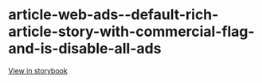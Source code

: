 # article-web-ads--default-rich-article-story-with-commercial-flag-and-is-disable-all-ads

[View in storybook](https://raw.githack.com/Independent-Digital-News-and-Media-Ltd/indy-pwamp-sb/PR-1428-sb/index.html?path=/story/article-web-ads--default-rich-article-story-with-commercial-flag-and-is-disable-all-ads)